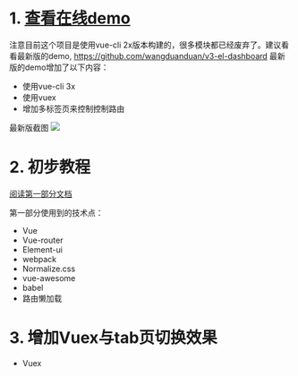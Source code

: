 
# 1. [查看在线demo](https://wdd.js.org/vue-el-dashboard/#/)

注意目前这个项目是使用vue-cli 2x版本构建的，很多模块都已经废弃了。建议看看最新版的demo, https://github.com/wangduanduan/v3-el-dashboard 
最新版的demo增加了以下内容：

- 使用vue-cli 3x
- 使用vuex
- 增加多标签页来控制控制路由

最新版截图
![](https://github.com/wangduanduan/v3-el-dashboard/raw/master/screen.png)

# 2. 初步教程

[阅读第一部分文档](https://wdd.js.org/vue-vue-router-elementui-stupid-simple-dashboard.html)

第一部分使用到的技术点：
- Vue
- Vue-router
- Element-ui
- webpack
- Normalize.css
- vue-awesome
- babel
- 路由懒加载

# 3. 增加Vuex与tab页切换效果
- Vuex
